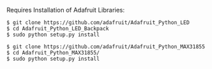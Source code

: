 Requires Installation of Adafruit Libraries:
```
$ git clone https://github.com/adafruit/Adafruit_Python_LED
$ cd Adafruit_Python_LED_Backpack
$ sudo python setup.py install

$ git clone https://github.com/adafruit/Adafruit_Python_MAX31855
$ cd Adafruit_Python_MAX31855/
$ sudo python setup.py install
```